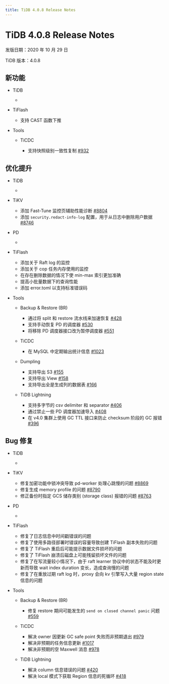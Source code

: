```yaml
---
title: TiDB 4.0.8 Release Notes
---
```


# TiDB 4.0.8 Release Notes

发版日期：2020 年 10 月 29 日

TiDB 版本：4.0.8

## 新功能

+ TiDB

    - 

+ TiFlash

    - 支持 CAST 函数下推

+ Tools

    + TiCDC

        - 支持快照级别一致性复制 [#932](https://github.com/pingcap/ticdc/pull/932)

## 优化提升

+ TiDB

    - 

+ TiKV

    - 添加 Fast-Tune 监控页辅助性能诊断 [#8804](https://github.com/tikv/tikv/pull/8804)
    - 添加 `security.redact-info-log` 配置，用于从日志中删除用户数据 [#8746](https://github.com/tikv/tikv/pull/8746)

+ PD

    - 

+ TiFlash

    - 添加关于 Raft log 的监控
    - 添加关于 cop 任务内存使用的监控
    - 在存在删除数据的情况下使 min-max 索引更加准确
    - 提高小批量数据下的查询性能
    - 添加 error.toml 以支持标准错误码

+ Tools

    + Backup & Restore (BR)

        - 通过将 split 和 restore 流水线来加速恢复 [#428](https://github.com/pingcap/br/pull/428)
        - 支持手动恢复 PD 的调度器 [#530](https://github.com/pingcap/br/pull/530)
        - 将移除 PD 调度器接口改为暂停调度器 [#551](https://github.com/pingcap/br/pull/551)

    + TiCDC

        - 在 MySQL 中定期输出统计信息 [#1023](https://github.com/pingcap/ticdc/pull/1023)

    + Dumpling

        - 支持导出 S3 [#155](https://github.com/pingcap/dumpling/pull/155)
        - 支持导出 View [#158](https://github.com/pingcap/dumpling/pull/158)
        - 支持导出全是生成列的数据表 [#166](https://github.com/pingcap/dumpling/pull/166)

    + TiDB Lightning

        - 支持多字节的 csv delimiter 和 separator [#406](https://github.com/pingcap/tidb-lightning/pull/406)
        - 通过禁止一些 PD 调度器加速导入 [#408](https://github.com/pingcap/tidb-lightning/pull/408)
        - 在 v4.0 集群上使用 GC TTL 接口来防止 checksum 阶段的 GC 报错 [#396](https://github.com/pingcap/tidb-lightning/pull/396)

## Bug 修复

+ TiDB

    - 

+ TiKV

    - 修复加密功能中锁冲突导致 pd-worker 处理心跳慢的问题 [#8869](https://github.com/tikv/tikv/pull/8869)
    - 修复生成 memory profile 的问题 [#8790](https://github.com/tikv/tikv/pull/8790)
    - 修正备份时指定 GCS 储存类别 (storage class) 报错的问题 [#8763](https://github.com/tikv/tikv/pull/8763)

+ PD

    - 

+ TiFlash

    - 修复了日志信息中时间戳错误的问题
    - 修复了使用多路径部署时错误的容量导致创建 TiFlash 副本失败的问题
    - 修复了 TiFlash 重启后可能提示数据文件损坏的问题
    - 修复了 TiFlash 崩溃后磁盘上可能残留损坏文件的问题
    - 修复了在写流量较小情况下，由于 raft learner 协议中的状态不能及时更新而导致 wait index duration 变长，造成查询慢的问题
    - 修复了在重放过期 raft log 时，proxy 会向 kv 引擎写入大量 region state 信息的问题

+ Tools

    + Backup & Restore (BR)

        - 修复 restore 期间可能发生的 `send on closed channel panic` 问题 [#559](https://github.com/pingcap/br/pull/559)

    + TiCDC

        - 解决 owner 因更新 GC safe point 失败而非预期退出 [#979](https://github.com/pingcap/ticdc/pull/979)
        - 解决非预期的任务信息更新 [#1017](https://github.com/pingcap/ticdc/pull/1017)
        - 解决非预期的空 Maxwell 消息 [#978](https://github.com/pingcap/ticdc/pull/978)

    + TiDB Lightning

        - 解决 column 信息错误的问题 [#420](https://github.com/pingcap/tidb-lightning/pull/420)
        - 解决 local 模式下获取 Region 信息的死循环 [#418](https://github.com/pingcap/tidb-lightning/pull/418)
